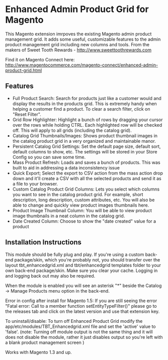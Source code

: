 Enhanced Admin Product Grid for Magento
=======================================

This Magento extension imrpoves the existing Magento admin product management grid. It adds some useful, customizable features to the admin product management grid including new columns and tools.
From the makers of  Sweet Tooth Rewards - http://www.sweettoothrewards.com

Find it on Magento Connect here: http://www.magentocommerce.com/magento-connect/enhanced-admin-product-grid.html

Features
--------
* Full Product Search: Search for products just like a customer would and display the results in the products grid. This is extremely handy when helping a customer find a product. To clear a search filter, click on "Reset Filter". 
* Grid Row Highlighter: Highlight a bunch of rows by dragging your cursor over the rows while holding CTRL. Each highlighted row will be checked off. This will apply to all grids (including the catalog grid). 
* Catalog Grid Thumbnails/Images: Shows product thumbnail images in the catalog product grid in a very organized and maintainable manor. 
* Persistent Catalog Grid Settings: Set the default page size, default sort, default columns to show, etc. The settings will be stored in your Store Config so you can save some time. 
* Mass Product Refresh: Loads and saves a bunch of products. This was built to aid in addressing a data inconsistency issue 
* Quick Export; Select the export to CSV action from the mass action drop down and it'll create a CSV with all the selected products and send it as a file to your browser. 
* Custom Catalog Product Grid Columns: Lets you select which columns you want to see in the catalog product grid. For example, short description, long description, custom attributes, etc. You will also be able to change and quickly view product images thumbnails here. 
* Product Image Thumbnail Column: You will be able to view product image thumbnails in a neat column in the catalog grid. 
* Date Created Column: Choose to show the "date created" value for a product

Installation Instructions
-------------------------

This module should be fully plug and play. If you're using a custom back-end package/skin, which you're probably not, you should transfer over the layout tbt_enhancedgrid.xml and tbt/enhancedgrid templates folder to your own back-end package/skin. Make sure you clear your cache. Logging in and logging back out may also be required.

When the module is enabled you will see an asterisk "*" beside the Catalog -> Manage Products menu option in the back-end.    

Error in config after install for Magento 1.5: If you are still seeing the error "Fatal error: Call to a member function setEntityTypeFilter()" please  go to the releases tab and click on the latest version and use that extension key.

To uninstall/disable: To turn off Enhanced Product Grid modify the app/etc/modules/TBT_Enhancedgrid.xml file and set the 'active' value to 'false'. (note: Turning off module output is not the same thing and it will does not disable the module, rather it just disables output so you're left with a blank product management screen )

Works with Magento 1.3 and up.
